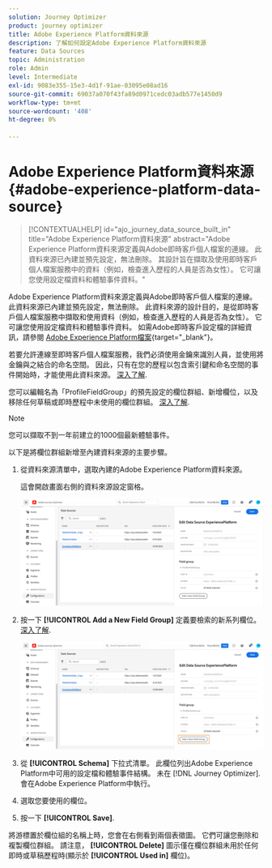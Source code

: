 ```yaml
---
solution: Journey Optimizer
product: journey optimizer
title: Adobe Experience Platform資料來源
description: 了解如何設定Adobe Experience Platform資料來源
feature: Data Sources
topic: Administration
role: Admin
level: Intermediate
exl-id: 9083e355-15e3-4d1f-91ae-03095e08ad16
source-git-commit: 69037a070f43fa89d0971cedc03adb577e1450d9
workflow-type: tm+mt
source-wordcount: '408'
ht-degree: 0%

---
```


# Adobe Experience Platform資料來源 {#adobe-experience-platform-data-source}

>[!CONTEXTUALHELP]
>id="ajo_journey_data_source_built_in"
>title="Adobe Experience Platform資料來源"
>abstract="Adobe Experience Platform資料來源定義與Adobe即時客戶個人檔案的連線。 此資料來源已內建並預先設定，無法刪除。 其設計旨在擷取及使用即時客戶個人檔案服務中的資料（例如，檢查進入歷程的人員是否為女性）。 它可讓您使用設定檔資料和體驗事件資料。"

Adobe Experience Platform資料來源定義與Adobe即時客戶個人檔案的連線。 此資料來源已內建並預先設定，無法刪除。 此資料來源的設計目的，是從即時客戶個人檔案服務中擷取和使用資料（例如，檢查進入歷程的人員是否為女性）。 它可讓您使用設定檔資料和體驗事件資料。 如需Adobe即時客戶設定檔的詳細資訊，請參閱 [Adobe Experience Platform檔案](https://experienceleague.adobe.com/docs/experience-platform/profile/home.html){target=&quot;_blank&quot;}。


若要允許連線至即時客戶個人檔案服務，我們必須使用金鑰來識別人員，並使用將金鑰與之結合的命名空間。 因此，只有在您的歷程以包含索引鍵和命名空間的事件開始時，才能使用此資料來源。 [深入了解](../building-journeys/journey.md).

您可以編輯名為「ProfileFieldGroup」的預先設定的欄位群組、新增欄位，以及移除任何草稿或即時歷程中未使用的欄位群組。 [深入了解](../datasource/configure-data-sources.md#define-field-groups).


>[!NOTE]
>
>您可以擷取不到一年前建立的1000個最新體驗事件。

以下是將欄位群組新增至內建資料來源的主要步驟。

1. 從資料來源清單中，選取內建的Adobe Experience Platform資料來源。

   這會開啟畫面右側的資料來源設定窗格。

   ![](assets/journey23.png)

1. 按一下 **[!UICONTROL Add a New Field Group]** 定義要檢索的新系列欄位。 [深入了解](../datasource/configure-data-sources.md#define-field-groups).

   ![](assets/journey24.png)

1. 從 **[!UICONTROL Schema]** 下拉式清單。 此欄位列出Adobe Experience Platform中可用的設定檔和體驗事件結構。 未在 [!DNL Journey Optimizer]. 會在Adobe Experience Platform中執行。
1. 選取您要使用的欄位。
1. 按一下 **[!UICONTROL Save]**.

將游標置於欄位組的名稱上時，您會在右側看到兩個表徵圖。 它們可讓您刪除和複製欄位群組。 請注意， **[!UICONTROL Delete]** 圖示僅在欄位群組未用於任何即時或草稿歷程時(顯示於 **[!UICONTROL Used in]** 欄位)。
